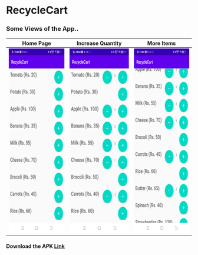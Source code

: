 # RecycleCart
### Some Views of the App..

|Home Page | Increase Quantity| More Items|
:--------------------:|:-------------------------:|:-------------------------:|
| <img src ="https://github.com/Coder481/CDN/blob/main/RecycleCart/home_pg.jpg" width="250" height="500" /> | <img src="https://github.com/Coder481/CDN/blob/main/RecycleCart/icrs_qty.jpg" width="250" height="500"/>|<img src="https://github.com/Coder481/CDN/blob/main/RecycleCart/more_itms.jpg" width="250" height="500"/>
#### Download the APK [Link](https://github.com/Coder481/RecycleCart/releases/download/Latest/recycleCart.apk)
